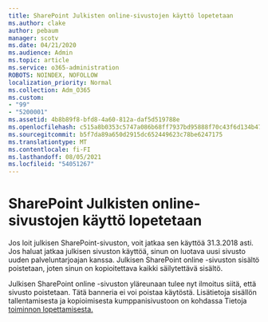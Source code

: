 ```yaml
---
title: SharePoint Julkisten online-sivustojen käyttö lopetetaan
ms.author: clake
author: pebaum
manager: scotv
ms.date: 04/21/2020
ms.audience: Admin
ms.topic: article
ms.service: o365-administration
ROBOTS: NOINDEX, NOFOLLOW
localization_priority: Normal
ms.collection: Adm_O365
ms.custom:
- "99"
- "5200001"
ms.assetid: 4b8b89f8-bfd8-4a60-812a-daf5d519788e
ms.openlocfilehash: c515a8b0353c5747a086b68ff7937bd95888f70c43f6d134b4756653e2177b0b
ms.sourcegitcommit: b5f7da89a650d2915dc652449623c78be6247175
ms.translationtype: MT
ms.contentlocale: fi-FI
ms.lasthandoff: 08/05/2021
ms.locfileid: "54051267"
---
```

# <a name="sharepoint-online-public-websites-are-being-discontinued"></a>SharePoint Julkisten online-sivustojen käyttö lopetetaan

Jos loit julkisen SharePoint-sivuston, voit jatkaa sen käyttöä 31.3.2018 asti. Jos haluat jatkaa julkisen sivuston käyttöä, sinun on luotava uusi sivusto uuden palveluntarjoajan kanssa. Julkisen SharePoint online -sivuston sisältö poistetaan, joten sinun on kopioitettava kaikki säilytettävä sisältö.
  
Julkisen SharePoint online -sivuston yläreunaan tulee nyt ilmoitus siitä, että sivusto poistetaan. Tätä banneria ei voi poistaa käytöstä. Lisätietoja sisällön tallentamisesta ja kopioimisesta kumppanisivustoon on kohdassa Tietoja [toiminnon lopettamisesta.](https://go.microsoft.com/fwlink/?linkid=866980)
  